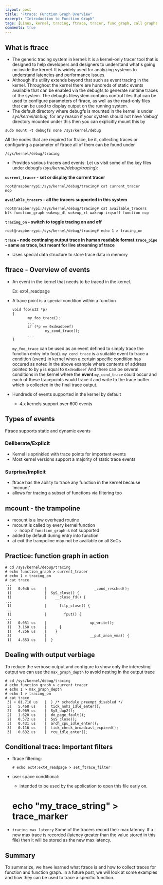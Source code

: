 ```yaml
---
layout: post
title: "Ftrace: Function Graph Overview"
excerpt: "Introduction to Function Graph"
tags: [Linux, kernel, tracing, ftrace, tracer, func_graph, call graphs ]
comments: true
---
```


## What is ftrace <a id="orgheadline1"></a>

-   The generic tracing system in kernel: It is a kernel-only tracer tool that is designed to help developers and designers to understand what's going on inside the kernel. It is widely used for analyzing systems to understand latencies and performance issues.
-   Although it's utility extends beyond that such as event tracing in the kernel. Throughout the kernel there are hundreds of static events available that can be enabled via the debugfs to generate runtime traces of the system. The debugfs filesystem contains control files that can be used to configure parameters of ftrace, as well as the read-only files that can be used to display output on the running system.
-   The default directory where debugfs is mounted in the kernel is under *sys/kernel/debug*, for any reason if your system should not have 'debug' directory mounted under this then you can explicitly mount this by

`sudo mount -t debugfs none /sys/kernel/debug`

All the nodes that are required for ftrace, be it, collecting traces or configuring a parameter of ftrace all of them can be found under

    /sys/kernel/debug/tracing

-   Provides various tracers and events: Let us visit some of the key files under debugfs (*sys/kernel/debug/tracing*):

**`current_tracer` - set or display the current tracer**

    root@raspberrypi:/sys/kernel/debug/tracing# cat current_tracer 
    nop

**`available_tracers` - all the tracers supported in this system**

    root@raspberrypi:/sys/kernel/debug/tracing# cat available_tracers 
    blk function_graph wakeup_dl wakeup_rt wakeup irqsoff function nop

**`tracing_on` - switch to toggle tracing on and off**

    root@raspberrypi:/sys/kernel/debug/tracing# echo 1 > tracing_on

**`trace` - node continaing output trace in human readable format**
**`trace_pipe` - same as trace, but meant for live streaming of trace**

-   Uses special data structure to store trace data in memory

## ftrace - Overview of events<a id="orgheadline2"></a>

-   An event in the kernel that needs to be traced in the kernel.

    Ex: ext4_readpage

-   A trace point is a special condition within a function
    
        void foo(u32 *p)
        {
               my_foo_trace();
               ...
               if (*p == 0xdeadbeef)
                       my_cond_trace();
               ...
        }
    
    `my_foo_trace` can be used as an event defined to simply trace the function entry into foo().
    `my_cond_trace` is a suitable event to trace a condition (event) in kernel when a certain specific condition has occured as noted in the above example where contents of address pointed to by `p` is equal to `0xdeadbeef`
    And there can be several conditions in the kernel where the **event** `my_cond_trace` could occur and each of these tracepoints would trace it and write to the trace buffer which is collected in the final trace output.
-   Hundreds of events supported in the kernel by default
    -   4.x kernels support over 600 events

## Types of events<a id="orgheadline5"></a>

Ftrace supports static and dynamic events

### Deliberate/Explicit<a id="orgheadline3"></a>

-   Kernel is sprinkled with trace points for important events
-   Most kernel versions support a majority of static trace events

### Surprise/Implicit<a id="orgheadline4"></a>

-   ftrace has the ability to trace any function in the kernel
    because 'mcount'
-   allows for tracing a subset of functions via filtering too

## mcount - the trampoline<a id="orgheadline6"></a>

-   mcount is a low overhead routine
-   mcount is called by every kernel function
    -   noop if `function_graph` is not supported
-   added by default during entry into function
-   at exit the trampoline may not be available on all SoCs

## Practice: function graph in action<a id="orgheadline7"></a>

    # cd /sys/kernel/debug/tracing
    # echo function_graph > current_tracer
    # echo 1 > tracing_on
    # cat trace
    ...
     3)   0.046 us    |                      _cond_resched();
     1)               |  SyS_close() {
     1)               |    __close_fd() {
    ...
     1)               |      filp_close() {
    ...
     1)               |        fput() {
    ...
     3)   0.051 us    |                    up_write();
     1)   3.168 us    |      }
     1)   4.256 us    |    }
     3)               |                    __put_anon_vma() {
     1)   4.853 us    |  }

## Dealing with output verbiage<a id="orgheadline8"></a>

To reduce the verbose output and configure to show only the
interesting output we can use the `max_graph_depth` to avoid nesting in
the output trace

    # cd /sys/kernel/debug/tracing
    # echo function_graph > current_tracer
    # echo 1 > max_graph_depth
    # echo 1 > tracing_on
    # cat trace
     3) + 81.718 us   |  } /* schedule_preempt_disabled */
     3)   5.468 us    |  tick_nohz_idle_enter();
     2)   0.969 us    |  SyS_dup2();
     2)   1.620 us    |  do_page_fault();
     2)   0.572 us    |  SyS_close();
     3)   0.431 us    |  arch_cpu_idle_enter();
     3)   0.116 us    |  tick_check_broadcast_expired();
     3)   0.632 us    |  rcu_idle_enter();

## Conditional trace: Important filters<a id="orgheadline9"></a>

-   ftrace filtering:
    
        # echo ext4:ext4_readpage > set_ftrace_filter
-   user space conditional:
    -   intended to be used by the application to open this file early on.

    # echo "my_trace_string" > trace_marker

-   `tracing_max_latency` Some of the tracers record their max latency. If a new max trace is recorded (latency greater than the value stored in this file) then it will be stored as the new max latency.

## Summary<a id="orgheadline10"></a>

To summarize, we have learned what ftrace is and how to collect traces for function and function graph. In a future post, we will look at some examples and how they can be used to trace a specific function.